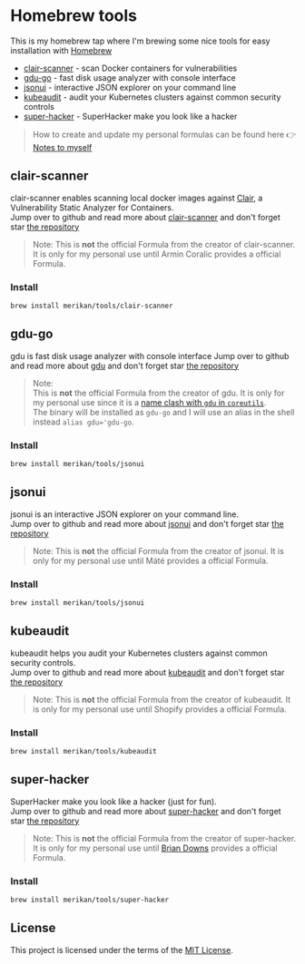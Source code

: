 # Homebrew tools

This is my homebrew tap where I'm brewing some nice tools for easy installation with [Homebrew](https://brew.sh/)

- [clair-scanner](#clair-scanner) - scan Docker containers for vulnerabilities
- [gdu-go](#gdu-go) - fast disk usage analyzer with console interface
- [jsonui](#jsonui) - interactive JSON explorer on your command line
- [kubeaudit](#kubeaudit) - audit your Kubernetes clusters against common security controls
- [super-hacker](#super-hacker) - SuperHacker make you look like a hacker

> How to create and update my personal formulas can be found here 👉 [Notes to myself](notes.md)

## clair-scanner
clair-scanner enables scanning local docker images against [Clair](https://github.com/coreos/clair), a Vulnerability Static Analyzer for Containers.   
Jump over to github and read more about [clair-scanner](https://github.com/arminc/clair-scanner) and don't forget star [the repository](https://github.com/arminc/clair-scanner)

> Note: This is **not** the official Formula from the creator of clair-scanner. It is only for my personal use until Armin Coralic provides a official Formula.

### Install
```bash
brew install merikan/tools/clair-scanner
```

## gdu-go
gdu is fast disk usage analyzer with console interface
Jump over to github and read more about [gdu](https://github.com/dundee/gdu) and don't forget star [the repository](https://github.com/dundee/gdu)

> Note:   
> This is **not** the official Formula from the creator of gdu. It is only for my personal use since it is a [name clash with `gdu` in `coreutils`](https://github.com/dundee/gdu/issues/48).   
> The binary will be installed as `gdu-go` and I will use an alias in the shell instead `alias gdu='gdu-go`.

### Install
```bash
brew install merikan/tools/jsonui
```

## jsonui
jsonui is an interactive JSON explorer on your command line.   
Jump over to github and read more about [jsonui](https://github.com/gulyasm/jsonui) and don't forget star [the repository](https://github.com/gulyasm/jsonui)

> Note: This is **not** the official Formula from the creator of jsonui. It is only for my personal use until Máté provides a official Formula.

### Install
```bash
brew install merikan/tools/jsonui
```

## kubeaudit
kubeaudit helps you audit your Kubernetes clusters against common security controls.   
Jump over to github and read more about [kubeaudit](https://github.com/Shopify/kubeaudit) and don't forget star [the repository](https://github.com/Shopify/kubeaudit)

> Note: This is **not** the official Formula from the creator of kubeaudit. It is only for my personal use until Shopify provides a official Formula.

### Install
```bash
brew install merikan/tools/kubeaudit
```

## super-hacker
SuperHacker make you look like a hacker (just for fun).   
Jump over to github and read more about [super-hacker](https://github.com/briandowns/super-hacker) and don't forget star [the repository](https://github.com/briandowns/super-hacker)

> Note: This is **not** the official Formula from the creator of super-hacker. It is only for my personal use until [Brian Downs](https://github.com/briandowns) provides a official Formula.

### Install
```bash
brew install merikan/tools/super-hacker
```

## License

This project is licensed under the terms of the [MIT License](LICENSE).
